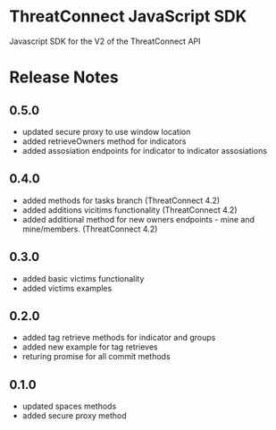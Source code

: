 # ThreatConnect JavaScript SDK
Javascript SDK for the V2 of the ThreatConnect API

# Release Notes

## 0.5.0
* updated secure proxy to use window location
* added retrieveOwners method for indicators
* added assosiation endpoints for indicator to indicator assosiations

## 0.4.0
* added methods for tasks branch (ThreatConnect 4.2)
* added additions vicitims functionality (ThreatConnect 4.2)
* added additional method for new owners endpoints - mine and mine/members.  (ThreatConnect 4.2)

## 0.3.0
* added basic victims functionality
* added victims examples

## 0.2.0
* added tag retrieve methods for indicator and groups
* added new example for tag retrieves
* returing promise for all commit methods

## 0.1.0
* updated spaces methods
* added secure proxy method